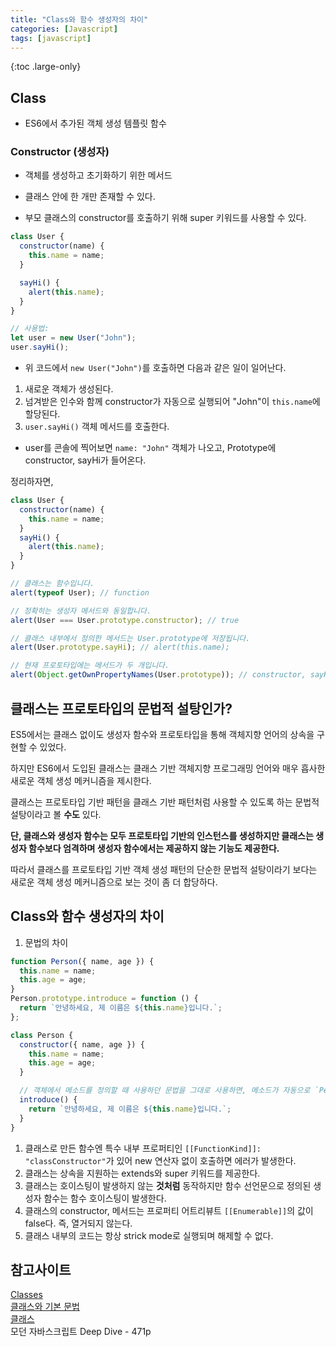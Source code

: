 ```yaml
---
title: "Class와 함수 생성자의 차이"
categories: [Javascript]
tags: [javascript]
---
```


{:toc .large-only}

## Class

- ES6에서 추가된 객체 생성 템플릿 함수

### Constructor (생성자)

- 객체를 생성하고 초기화하기 위한 메서드

- 클래스 안에 한 개만 존재할 수 있다.

- 부모 클래스의 constructor를 호출하기 위해 super 키워드를 사용할 수 있다.

```js
class User {
  constructor(name) {
    this.name = name;
  }

  sayHi() {
    alert(this.name);
  }
}

// 사용법:
let user = new User("John");
user.sayHi();
```

- 위 코드에서 `new User("John")`를 호출하면 다음과 같은 일이 일어난다.

1. 새로운 객체가 생성된다.
1. 넘겨받은 인수와 함께 constructor가 자동으로 실행되어 "John"이 `this.name`에 할당된다.
1. `user.sayHi()` 객체 메서드를 호출한다.

- user를 콘솔에 찍어보면 `name: "John"` 객체가 나오고, Prototype에 constructor, sayHi가 들어온다.

정리하자면,

```js
class User {
  constructor(name) {
    this.name = name;
  }
  sayHi() {
    alert(this.name);
  }
}

// 클래스는 함수입니다.
alert(typeof User); // function

// 정확히는 생성자 메서드와 동일합니다.
alert(User === User.prototype.constructor); // true

// 클래스 내부에서 정의한 메서드는 User.prototype에 저장됩니다.
alert(User.prototype.sayHi); // alert(this.name);

// 현재 프로토타입에는 메서드가 두 개입니다.
alert(Object.getOwnPropertyNames(User.prototype)); // constructor, sayHi
```

## 클래스는 프로토타입의 문법적 설탕인가?

ES5에서는 클래스 없이도 생성자 함수와 프로토타입을 통해 객체지향 언어의 상속을 구현할 수 있었다.

하지만 ES6에서 도입된 클래스는 클래스 기반 객체지향 프로그래밍 언어와 매우 흡사한 새로운 객체 생성 메커니즘을 제시한다.

클래스는 프로토타입 기반 패턴을 클래스 기반 패턴처럼 사용할 수 있도록 하는 문법적 설탕이라고 볼 **수도** 있다.

**단, 클래스와 생성자 함수는 모두 프로토타입 기반의 인스턴스를 생성하지만 클래스는 생성자 함수보다 엄격하며 생성자 함수에서는 제공하지 않는 기능도 제공한다.**

따라서 클래스를 프로토타입 기반 객체 생성 패턴의 단순한 문법적 설탕이라기 보다는 새로운 객체 생성 메커니즘으로 보는 것이 좀 더 합당하다.

## Class와 함수 생성자의 차이

1. 문법의 차이

```js
function Person({ name, age }) {
  this.name = name;
  this.age = age;
}
Person.prototype.introduce = function () {
  return `안녕하세요, 제 이름은 ${this.name}입니다.`;
};

class Person {
  constructor({ name, age }) {
    this.name = name;
    this.age = age;
  }

  // 객체에서 메소드를 정의할 때 사용하던 문법을 그대로 사용하면, 메소드가 자동으로 `Person.prototype`에 저장됩니다.
  introduce() {
    return `안녕하세요, 제 이름은 ${this.name}입니다.`;
  }
}
```

1. 클래스로 만든 함수엔 특수 내부 프로퍼티인 `[[FunctionKind]]: "classConstructor"`가 있어 new 연산자 없이 호출하면 에러가 발생한다.
1. 클래스는 상속을 지원하는 extends와 super 키워드를 제공한다.
1. 클래스는 호이스팅이 발생하지 않는 **것처럼** 동작하지만 함수 선언문으로 정의된 생성자 함수는 함수 호이스팅이 발생한다.
1. 클래스의 constructor, 메서드는 프로퍼티 어트리뷰트 `[[Enumerable]]`의 값이 false다. 즉, 열거되지 않는다.
1. 클래스 내부의 코드는 항상 strick mode로 실행되며 해제할 수 없다.

## 참고사이트

[Classes](https://developer.mozilla.org/ko/docs/Web/JavaScript/Reference/Classes#%ED%94%84%EB%A1%9C%ED%86%A0%ED%83%80%EC%9E%85_%EB%A9%94%EC%84%9C%EB%93%9C)<br/>
[클래스와 기본 문법](https://ko.javascript.info/class)<br/>
[클래스](https://helloworldjavascript.net/pages/270-class.html)<br/>
모던 자바스크립트 Deep Dive - 471p
